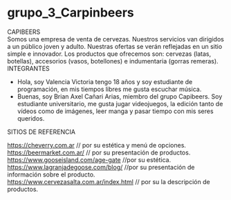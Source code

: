 # grupo_3_Carpinbeers
CAPIBEERS  
Somos una empresa de venta de cervezas. Nuestros servicios van dirigidos a un público joven y adulto. Nuestras ofertas se verán reflejadas en un sitio simple e innovador. Los productos que ofrecemos son: cervezas (latas, botellas), accesorios (vasos, botellones) e indumentaria (gorras remeras).    
INTEGRANTES  
* Hola, soy Valencia Victoria tengo 18 años y soy estudiante de programación, en mis tiempos libres me gusta escuchar música.
* Buenas, soy Brian Axel Cañari Arias, miembro del grupo Capibeers. Soy estudiante universitario, me gusta jugar videojuegos, la edición tanto de vídeos como de imágenes, leer manga y pasar tiempo con mis seres queridos.

  
SITIOS DE REFERENCIA   
  
https://cheverry.com.ar   // por su estética y menú de opciones.  
https://beermarket.com.ar/  // por su presentación de productos.  
https://www.gooseisland.com/age-gate //por su estética.  
https://www.lagranjadegoose.com/blog/  //por su presentación de información sobre el producto.  
 https://www.cervezasalta.com.ar/index.html // por su la descripción de productos.  
